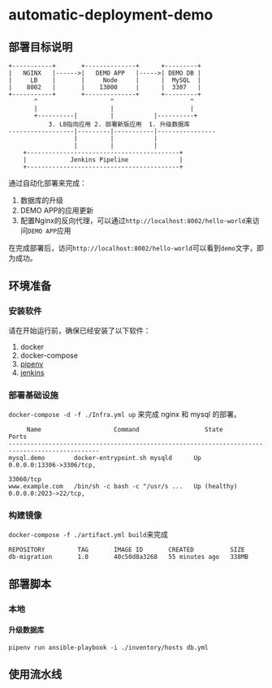 # automatic-deployment-demo

## 部署目标说明

``` ascii
+-----------+       +--------------+      +---------+    
|   NGINX   |------>|   DEMO APP   |----->| DEMO DB |    
|     LB    |       |     Node     |      |  MySQL  |    
|    8002   |       |    13000     |      |  3307   |    
+-----------+       +--------------+      +---------+    
       ^                    ^                     ^      
       |                    |                     |      
       +----------|         |           |----------+     
           3. LB指向应用 2. 部署新版应用  1. 升级数据库  
------------------|---------|-----------|----------------
                  |         |           |                
                  |         |           |                
    +------------------------------------------+         
    |            Jenkins Pipeline              |         
    +------------------------------------------+                                                        
```

通过自动化部署来完成：

1. 数据库的升级
1. DEMO APP的应用更新
1. 配置Nginx的反向代理，可以通过`http://localhost:8002/hello-world`来访问`DEMO APP`应用

在完成部署后，访问`http://localhost:8002/hello-world`可以看到`demo`文字，即为成功。

## 环境准备

### 安装软件

请在开始运行前，确保已经安装了以下软件：

1. docker
1. docker-compose
1. [pipenv](https://github.com/pypa/pipenv#installation)
1. [jenkins](https://www.jenkins.io/doc/book/installing/war-file/)

### 部署基础设施

`docker-compose -d -f ./Infra.yml up`
来完成 nginx 和 mysql 的部署。

``` docker
     Name                    Command                  State                   Ports
-----------------------------------------------------------------------------------------------
mysql.demo        docker-entrypoint.sh mysqld      Up             0.0.0.0:13306->3306/tcp,
                                                                  33060/tcp
www.example.com   /bin/sh -c bash -c "/usr/s ...   Up (healthy)   0.0.0.0:2023->22/tcp,
```

### 构建镜像

`docker-compose -f ./artifact.yml build`来完成

``` docker
REPOSITORY         TAG       IMAGE ID       CREATED          SIZE
db-migration       1.0       40c50d8a3268   55 minutes ago   338MB
```

## 部署脚本

### 本地

#### 升级数据库

`pipenv run ansible-playbook -i ./inventory/hosts db.yml`
## 使用流水线
